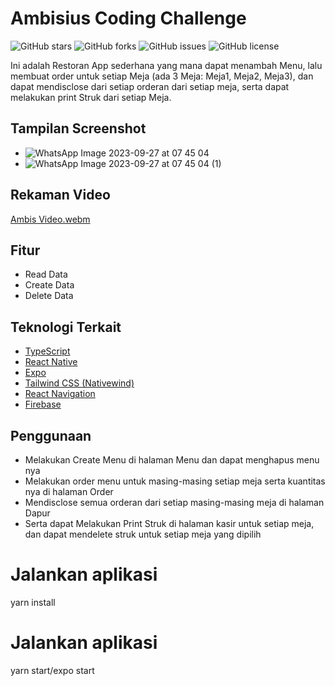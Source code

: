 # Ambisius Coding Challenge

![GitHub stars](https://img.shields.io/github/stars/herbayulet/Ambisius-Coding-Challenger)
![GitHub forks](https://img.shields.io/github/forks/herbayulet/Ambisius-Coding-Challenger)
![GitHub issues](https://img.shields.io/github/issues/herbayulet/Ambisius-Coding-Challenger)
![GitHub license](https://img.shields.io/github/license/herbayulet/Ambisius-Coding-Challenger)

Ini adalah Restoran App sederhana yang mana dapat menambah Menu, lalu membuat order untuk setiap Meja (ada 3 Meja: Meja1, Meja2, Meja3), dan dapat mendisclose dari setiap orderan dari setiap meja, serta dapat melakukan print Struk dari setiap Meja.

## Tampilan Screenshot
- ![WhatsApp Image 2023-09-27 at 07 45 04](https://github.com/herbayulet/Ambisius-Coding-Challenger/assets/61405169/048156ee-23d4-4fcf-aa87-215f140d094b)
- ![WhatsApp Image 2023-09-27 at 07 45 04 (1)](https://github.com/herbayulet/Ambisius-Coding-Challenger/assets/61405169/dfacacc2-e268-4404-a0b7-b5385f860565)


## Rekaman Video
[Ambis Video.webm](https://github.com/herbayulet/Ambisius-Coding-Challenger/assets/61405169/db4106eb-8632-43ab-9051-9596b7b37746)


## Fitur

- Read Data
- Create Data
- Delete Data

## Teknologi Terkait

- [TypeScript](https://www.typescriptlang.org/)
- [React Native](https://reactnative.dev/)
- [Expo](https://expo.dev/)
- [Tailwind CSS (Nativewind)](https://github.com/nativewind)
- [React Navigation](https://reactnavigation.org/)
- [Firebase](https://firebase.google.com/)

## Penggunaan

- Melakukan Create Menu di halaman Menu dan dapat menghapus menu nya
- Melakukan order menu untuk masing-masing setiap meja serta kuantitas nya di halaman Order
- Mendisclose semua orderan dari setiap masing-masing meja di halaman Dapur
- Serta dapat Melakukan Print Struk di halaman kasir untuk setiap meja, dan dapat mendelete struk untuk setiap meja yang dipilih


# Jalankan aplikasi
yarn install

# Jalankan aplikasi
yarn start/expo start
